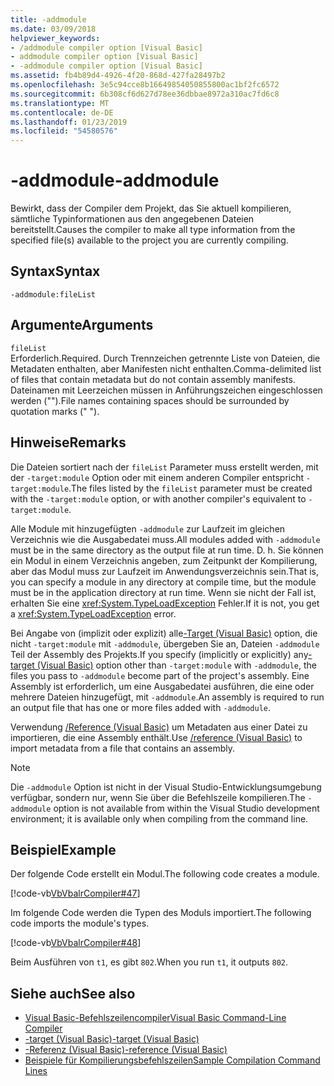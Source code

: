 ```yaml
---
title: -addmodule
ms.date: 03/09/2018
helpviewer_keywords:
- /addmodule compiler option [Visual Basic]
- addmodule compiler option [Visual Basic]
- -addmodule compiler option [Visual Basic]
ms.assetid: fb4b89d4-4926-4f20-868d-427fa28497b2
ms.openlocfilehash: 3e5c94cce8b16649854050855800ac1bf2fc6572
ms.sourcegitcommit: 6b308cf6d627d78ee36dbbae8972a310ac7fd6c8
ms.translationtype: MT
ms.contentlocale: de-DE
ms.lasthandoff: 01/23/2019
ms.locfileid: "54580576"
---
```

# <a name="-addmodule"></a><span data-ttu-id="75127-102">-addmodule</span><span class="sxs-lookup"><span data-stu-id="75127-102">-addmodule</span></span>
<span data-ttu-id="75127-103">Bewirkt, dass der Compiler dem Projekt, das Sie aktuell kompilieren, sämtliche Typinformationen aus den angegebenen Dateien bereitstellt.</span><span class="sxs-lookup"><span data-stu-id="75127-103">Causes the compiler to make all type information from the specified file(s) available to the project you are currently compiling.</span></span>  
  
## <a name="syntax"></a><span data-ttu-id="75127-104">Syntax</span><span class="sxs-lookup"><span data-stu-id="75127-104">Syntax</span></span>  
  
```  
-addmodule:fileList  
```  
  
## <a name="arguments"></a><span data-ttu-id="75127-105">Argumente</span><span class="sxs-lookup"><span data-stu-id="75127-105">Arguments</span></span>  
 `fileList`  
 <span data-ttu-id="75127-106">Erforderlich.</span><span class="sxs-lookup"><span data-stu-id="75127-106">Required.</span></span> <span data-ttu-id="75127-107">Durch Trennzeichen getrennte Liste von Dateien, die Metadaten enthalten, aber Manifesten nicht enthalten.</span><span class="sxs-lookup"><span data-stu-id="75127-107">Comma-delimited list of files that contain metadata but do not contain assembly manifests.</span></span> <span data-ttu-id="75127-108">Dateinamen mit Leerzeichen müssen in Anführungszeichen eingeschlossen werden ("").</span><span class="sxs-lookup"><span data-stu-id="75127-108">File names containing spaces should be surrounded by quotation marks (" ").</span></span>  
  
## <a name="remarks"></a><span data-ttu-id="75127-109">Hinweise</span><span class="sxs-lookup"><span data-stu-id="75127-109">Remarks</span></span>  
 <span data-ttu-id="75127-110">Die Dateien sortiert nach der `fileList` Parameter muss erstellt werden, mit der `-target:module` Option oder mit einem anderen Compiler entspricht `-target:module`.</span><span class="sxs-lookup"><span data-stu-id="75127-110">The files listed by the `fileList` parameter must be created with the `-target:module` option, or with another compiler's equivalent to `-target:module`.</span></span>  
  
 <span data-ttu-id="75127-111">Alle Module mit hinzugefügten `-addmodule` zur Laufzeit im gleichen Verzeichnis wie die Ausgabedatei muss.</span><span class="sxs-lookup"><span data-stu-id="75127-111">All modules added with `-addmodule` must be in the same directory as the output file at run time.</span></span> <span data-ttu-id="75127-112">D. h. Sie können ein Modul in einem Verzeichnis angeben, zum Zeitpunkt der Kompilierung, aber das Modul muss zur Laufzeit im Anwendungsverzeichnis sein.</span><span class="sxs-lookup"><span data-stu-id="75127-112">That is, you can specify a module in any directory at compile time, but the module must be in the application directory at run time.</span></span> <span data-ttu-id="75127-113">Wenn sie nicht der Fall ist, erhalten Sie eine <xref:System.TypeLoadException> Fehler.</span><span class="sxs-lookup"><span data-stu-id="75127-113">If it is not, you get a <xref:System.TypeLoadException> error.</span></span>  
  
 <span data-ttu-id="75127-114">Bei Angabe von (implizit oder explizit) alle[-Target (Visual Basic)](../../../visual-basic/reference/command-line-compiler/target.md) option, die nicht `-target:module` mit `-addmodule`, übergeben Sie an, Dateien `-addmodule` Teil der Assembly des Projekts.</span><span class="sxs-lookup"><span data-stu-id="75127-114">If you specify (implicitly or explicitly) any[-target (Visual Basic)](../../../visual-basic/reference/command-line-compiler/target.md) option other than `-target:module` with `-addmodule`, the files you pass to `-addmodule` become part of the project's assembly.</span></span> <span data-ttu-id="75127-115">Eine Assembly ist erforderlich, um eine Ausgabedatei ausführen, die eine oder mehrere Dateien hinzugefügt, mit `-addmodule`.</span><span class="sxs-lookup"><span data-stu-id="75127-115">An assembly is required to run an output file that has one or more files added with `-addmodule`.</span></span>  
  
 <span data-ttu-id="75127-116">Verwendung [/Reference (Visual Basic)](../../../visual-basic/reference/command-line-compiler/reference.md) um Metadaten aus einer Datei zu importieren, die eine Assembly enthält.</span><span class="sxs-lookup"><span data-stu-id="75127-116">Use [/reference (Visual Basic)](../../../visual-basic/reference/command-line-compiler/reference.md) to import metadata from a file that contains an assembly.</span></span>  
  
> [!NOTE]
>  <span data-ttu-id="75127-117">Die `-addmodule` Option ist nicht in der Visual Studio-Entwicklungsumgebung verfügbar, sondern nur, wenn Sie über die Befehlszeile kompilieren.</span><span class="sxs-lookup"><span data-stu-id="75127-117">The `-addmodule` option is not available from within the Visual Studio development environment; it is available only when compiling from the command line.</span></span>  
  
## <a name="example"></a><span data-ttu-id="75127-118">Beispiel</span><span class="sxs-lookup"><span data-stu-id="75127-118">Example</span></span>  
 <span data-ttu-id="75127-119">Der folgende Code erstellt ein Modul.</span><span class="sxs-lookup"><span data-stu-id="75127-119">The following code creates a module.</span></span>  
  
 [!code-vb[VbVbalrCompiler#47](../../../visual-basic/reference/command-line-compiler/codesnippet/VisualBasic/addmodule_1.vb)]  
  
 <span data-ttu-id="75127-120">Im folgende Code werden die Typen des Moduls importiert.</span><span class="sxs-lookup"><span data-stu-id="75127-120">The following code imports the module's types.</span></span>  
  
 [!code-vb[VbVbalrCompiler#48](../../../visual-basic/reference/command-line-compiler/codesnippet/VisualBasic/addmodule_2.vb)]  
  
 <span data-ttu-id="75127-121">Beim Ausführen von `t1`, es gibt `802`.</span><span class="sxs-lookup"><span data-stu-id="75127-121">When you run `t1`, it outputs `802`.</span></span>  
  
## <a name="see-also"></a><span data-ttu-id="75127-122">Siehe auch</span><span class="sxs-lookup"><span data-stu-id="75127-122">See also</span></span>
- [<span data-ttu-id="75127-123">Visual Basic-Befehlszeilencompiler</span><span class="sxs-lookup"><span data-stu-id="75127-123">Visual Basic Command-Line Compiler</span></span>](../../../visual-basic/reference/command-line-compiler/index.md)
- [<span data-ttu-id="75127-124">-target (Visual Basic)</span><span class="sxs-lookup"><span data-stu-id="75127-124">-target (Visual Basic)</span></span>](../../../visual-basic/reference/command-line-compiler/target.md)
- [<span data-ttu-id="75127-125">-Referenz (Visual Basic)</span><span class="sxs-lookup"><span data-stu-id="75127-125">-reference (Visual Basic)</span></span>](../../../visual-basic/reference/command-line-compiler/reference.md)
- [<span data-ttu-id="75127-126">Beispiele für Kompilierungsbefehlszeilen</span><span class="sxs-lookup"><span data-stu-id="75127-126">Sample Compilation Command Lines</span></span>](../../../visual-basic/reference/command-line-compiler/sample-compilation-command-lines.md)
